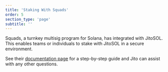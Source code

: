 ```yaml
---
title: 'Staking With Squads'
order: 5
section_type: 'page'
subtitle: ''
---
```


Squads, a turnkey multisig program for Solana, has integrated with JitoSOL. This enables teams or individuals to stake with JitoSOL in a secure environment.

See their [documentation page](https://docs.squads.so/squads-v3-docs/integrations/staking/jitosol) for a step-by-step guide and Jito can assist with any other questions.

